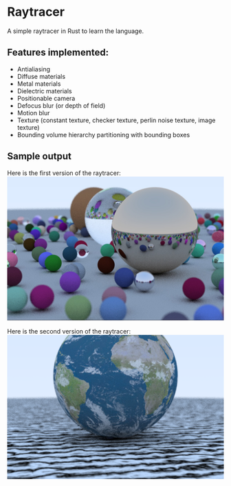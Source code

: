 # Raytracer

A simple raytracer in Rust to learn the language.

## Features implemented:
- Antialiasing
- Diffuse materials
- Metal materials
- Dielectric materials
- Positionable camera
- Defocus blur (or depth of field)
- Motion blur
- Texture (constant texture, checker texture, perlin noise texture, image texture)
- Bounding volume hierarchy partitioning with bounding boxes

## Sample output

Here is the first version of the raytracer:
![Version 0](imgs/version0.jpg)

Here is the second version of the raytracer:
![Version 1](imgs/version1.png)
